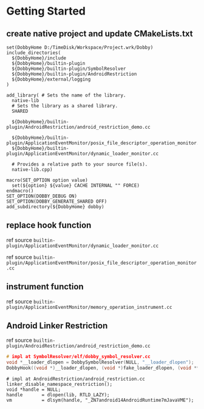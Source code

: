 # Getting Started

## create native project and update CMakeLists.txt

```
set(DobbyHome D:/TimeDisk/Workspace/Project.wrk/Dobby)
include_directories(
  ${DobbyHome}/include
  ${DobbyHome}/builtin-plugin
  ${DobbyHome}/builtin-plugin/SymbolResolver
  ${DobbyHome}/builtin-plugin/AndroidRestriction
  ${DobbyHome}/external/logging
)

add_library( # Sets the name of the library.
  native-lib
  # Sets the library as a shared library.
  SHARED

  ${DobbyHome}/builtin-plugin/AndroidRestriction/android_restriction_demo.cc

  ${DobbyHome}/builtin-plugin/ApplicationEventMonitor/posix_file_descriptor_operation_monitor.cc
  ${DobbyHome}/builtin-plugin/ApplicationEventMonitor/dynamic_loader_monitor.cc

  # Provides a relative path to your source file(s).
  native-lib.cpp)

macro(SET_OPTION option value)
  set(${option} ${value} CACHE INTERNAL "" FORCE)
endmacro()
SET_OPTION(DOBBY_DEBUG ON)
SET_OPTION(DOBBY_GENERATE_SHARED OFF)
add_subdirectory(${DobbyHome} dobby)
```

## replace hook function

ref source `builtin-plugin/ApplicationEventMonitor/dynamic_loader_monitor.cc`

ref source `builtin-plugin/ApplicationEventMonitor/posix_file_descriptor_operation_monitor.cc`

## instrument function

ref source `builtin-plugin/ApplicationEventMonitor/memory_operation_instrument.cc`

## Android Linker Restriction

ref source `builtin-plugin/AndroidRestriction/android_restriction_demo.cc`

```c
# impl at SymbolResolver/elf/dobby_symbol_resolver.cc
void *__loader_dlopen = DobbySymbolResolver(NULL, "__loader_dlopen");
DobbyHook((void *)__loader_dlopen, (void *)fake_loader_dlopen, (void **)&orig_loader_dlopen);
```

```
# impl at AndroidRestriction/android_restriction.cc
linker_disable_namespace_restriction();
void *handle = NULL;
handle       = dlopen(lib, RTLD_LAZY);
vm           = dlsym(handle, "_ZN7android14AndroidRuntime7mJavaVME");
```